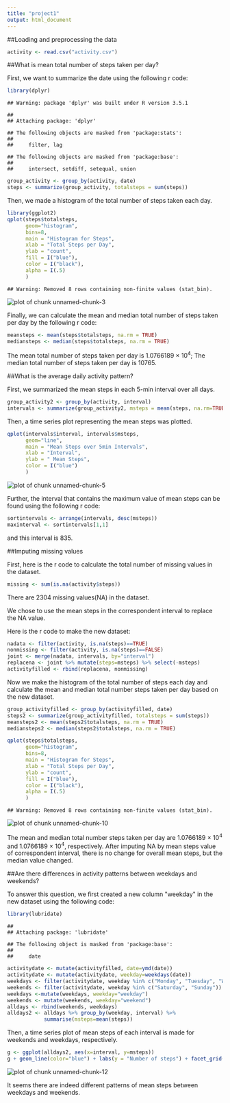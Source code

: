 ```yaml
---
title: "project1"
output: html_document
---
```

##Loading and preprocessing the data


```r
activity <- read.csv("activity.csv")
```

##What is mean total number of steps taken per day?

First, we want to summarize the date using the following r code:

```r
library(dplyr)
```

```
## Warning: package 'dplyr' was built under R version 3.5.1
```

```
## 
## Attaching package: 'dplyr'
```

```
## The following objects are masked from 'package:stats':
## 
##     filter, lag
```

```
## The following objects are masked from 'package:base':
## 
##     intersect, setdiff, setequal, union
```

```r
group_activity <- group_by(activity, date)
steps <- summarize(group_activity, totalsteps = sum(steps))
```

Then, we made a histogram of the total number of steps taken each day.

```r
library(ggplot2)
qplot(steps$totalsteps, 
      geom="histogram",
      bins=8,
      main = "Histogram for Steps",
      xlab = "Total Steps per Day",
      ylab = "count",
      fill = I("blue"),
      color = I("black"),
      alpha = I(.5)
      )
```

```
## Warning: Removed 8 rows containing non-finite values (stat_bin).
```

![plot of chunk unnamed-chunk-3](figure/unnamed-chunk-3-1.png)

Finally, we can calculate the mean and median total number of steps taken per day by the following r code:

```r
meansteps <- mean(steps$totalsteps, na.rm = TRUE)
mediansteps <- median(steps$totalsteps, na.rm = TRUE)
```

The mean total number of steps taken per day is 1.0766189 &times; 10<sup>4</sup>;
The median total number of steps taken per day is 10765.

##What is the average daily activity pattern?

First, we summarized the mean steps in each 5-min interval over all days.

```r
group_activity2 <- group_by(activity, interval)
intervals <- summarize(group_activity2, msteps = mean(steps, na.rm=TRUE))
```

Then, a time series plot representing the mean steps was plotted.

```r
qplot(intervals$interval, intervals$msteps,
      geom="line",
      main = "Mean Steps over 5min Intervals",
      xlab = "Interval",
      ylab = " Mean Steps",
      color = I("blue")
      )
```

![plot of chunk unnamed-chunk-5](figure/unnamed-chunk-5-1.png)

Further, the interval that contains the maximum value of mean steps can be found using the following r code:

```r
sortintervals <- arrange(intervals, desc(msteps))
maxinterval <- sortintervals[1,1]
```

and this interval is 835.

##Imputing missing values

First, here is the r code to calculate the total number of missing values in the dataset.

```r
missing <- sum(is.na(activity$steps))
```
There are 2304 missing values(NA) in the dataset.

We chose to use the mean steps in the correspondent interval to replace the NA value.

Here is the r code to make the new dataset:


```r
nadata <- filter(activity, is.na(steps)==TRUE)
nonmissing <- filter(activity, is.na(steps)==FALSE)
joint <- merge(nadata, intervals, by="interval")
replacena <- joint %>% mutate(steps=msteps) %>% select(-msteps)
activityfilled <- rbind(replacena, nonmissing)
```

Now we make the histogram of the total number of steps each day and calculate the mean and median total number steps taken per day based on the new dataset.


```r
group_activityfilled <- group_by(activityfilled, date)
steps2 <- summarize(group_activityfilled, totalsteps = sum(steps))
meansteps2 <- mean(steps2$totalsteps, na.rm = TRUE)
mediansteps2 <- median(steps2$totalsteps, na.rm = TRUE)
```

```r
qplot(steps$totalsteps, 
      geom="histogram",
      bins=8,
      main = "Histogram for Steps",
      xlab = "Total Steps per Day",
      ylab = "count",
      fill = I("blue"),
      color = I("black"),
      alpha = I(.5)
      )
```

```
## Warning: Removed 8 rows containing non-finite values (stat_bin).
```

![plot of chunk unnamed-chunk-10](figure/unnamed-chunk-10-1.png)

The mean and median total number steps taken per day are 1.0766189 &times; 10<sup>4</sup> and 1.0766189 &times; 10<sup>4</sup>, respectively. After imputing NA by mean steps value of correspondent interval, there is no change for overall mean steps, but the median value changed.

##Are there differences in activity patterns between weekdays and weekends?

To answer this question, we first created a new column "weekday" in the new dataset using the following code:


```r
library(lubridate)
```

```
## 
## Attaching package: 'lubridate'
```

```
## The following object is masked from 'package:base':
## 
##     date
```

```r
activitydate <- mutate(activityfilled, date=ymd(date))
activitydate <- mutate(activitydate, weekday=weekdays(date))
weekdays <- filter(activitydate, weekday %in% c("Monday", "Tuesday", "Wednesday", "Thursday", "Friday"))
weekends <- filter(activitydate, weekday %in% c("Saturday", "Sunday"))
weekdays <-mutate(weekdays, weekday="weekday")
weekends <- mutate(weekends, weekday="weekend")
alldays <- rbind(weekends, weekdays)
alldays2 <- alldays %>% group_by(weekday, interval) %>% 
            summarise(msteps=mean(steps))
```

Then, a time series plot of mean steps of each interval is made for weekends and weekdays, respectively.


```r
g <- ggplot(alldays2, aes(x=interval, y=msteps))
g + geom_line(color="blue") + labs(y = "Number of steps") + facet_grid(weekday~.)
```

![plot of chunk unnamed-chunk-12](figure/unnamed-chunk-12-1.png)

It seems there are indeed different patterns of mean steps between weekdays and weekends.
